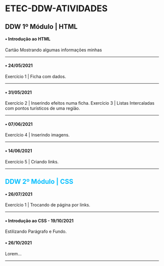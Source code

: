 <h1>ETEC-DDW-ATIVIDADES</h1>

<h2>DDW 1º Módulo | HTML</h2>

#### • Introdução ao HTML
Cartão Mostrando algumas informações minhas
<hr>

#### • 24/05/2021
Exercício 1 | Ficha com dados.
<hr>

#### • 31/05/2021
Exercício 2 | Inserindo efeitos numa ficha.
Exercício 3 | Listas Intercaladas com pontos turísticos de uma região.
<hr>

#### • 07/06/2021
Exercício 4 | Inserindo imagens.
<hr>

#### • 14/06/2021
Exercício 5 | Criando links.
<hr>

<h2 style="color:#00BFFF;">DDW 2º Módulo | CSS</h2>

#### • 26/07/2021
Exercício 1 | Trocando de página por links.
<hr>

#### • Introdução ao CSS - 19/10/2021
Estilizando Parágrafo e Fundo.

#### • 26/10/2021
Lorem...
<hr>